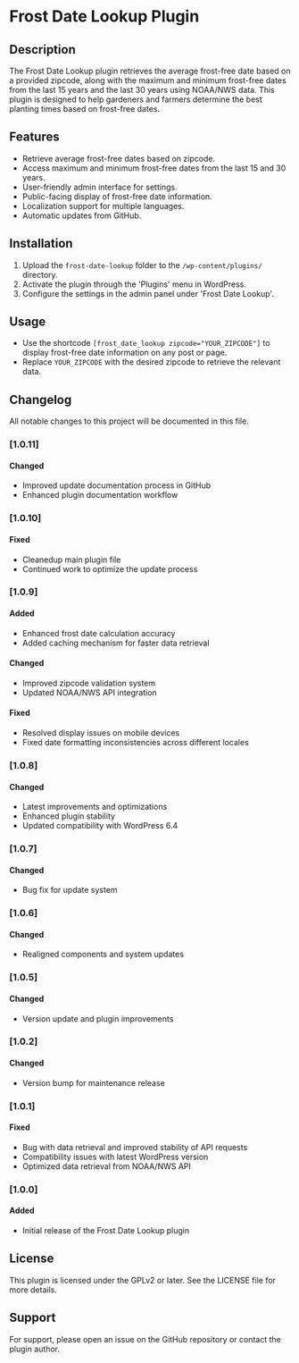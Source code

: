 # Frost Date Lookup Plugin

## Description
The Frost Date Lookup plugin retrieves the average frost-free date based on a provided zipcode, along with the maximum and minimum frost-free dates from the last 15 years and the last 30 years using NOAA/NWS data. This plugin is designed to help gardeners and farmers determine the best planting times based on frost-free dates.

## Features
- Retrieve average frost-free dates based on zipcode.
- Access maximum and minimum frost-free dates from the last 15 and 30 years.
- User-friendly admin interface for settings.
- Public-facing display of frost-free date information.
- Localization support for multiple languages.
- Automatic updates from GitHub.

## Installation
1. Upload the `frost-date-lookup` folder to the `/wp-content/plugins/` directory.
2. Activate the plugin through the 'Plugins' menu in WordPress.
3. Configure the settings in the admin panel under 'Frost Date Lookup'.

## Usage
- Use the shortcode `[frost_date_lookup zipcode="YOUR_ZIPCODE"]` to display frost-free date information on any post or page.
- Replace `YOUR_ZIPCODE` with the desired zipcode to retrieve the relevant data.

## Changelog

All notable changes to this project will be documented in this file.

### [1.0.11]

#### Changed
- Improved update documentation process in GitHub
- Enhanced plugin documentation workflow

### [1.0.10]

#### Fixed
- Cleanedup main plugin file
- Continued work to optimize the update process

### [1.0.9]
#### Added
- Enhanced frost date calculation accuracy
- Added caching mechanism for faster data retrieval
#### Changed
- Improved zipcode validation system
- Updated NOAA/NWS API integration
#### Fixed
- Resolved display issues on mobile devices
- Fixed date formatting inconsistencies across different locales

### [1.0.8]
#### Changed
- Latest improvements and optimizations
- Enhanced plugin stability
- Updated compatibility with WordPress 6.4

### [1.0.7]
#### Changed
- Bug fix for update system

### [1.0.6]
#### Changed
- Realigned components and system updates

### [1.0.5]
#### Changed
- Version update and plugin improvements

### [1.0.2]
#### Changed
- Version bump for maintenance release

### [1.0.1]
#### Fixed
- Bug with data retrieval and improved stability of API requests
- Compatibility issues with latest WordPress version
- Optimized data retrieval from NOAA/NWS API

### [1.0.0]
#### Added
- Initial release of the Frost Date Lookup plugin

## License
This plugin is licensed under the GPLv2 or later. See the LICENSE file for more details.

## Support
For support, please open an issue on the GitHub repository or contact the plugin author.